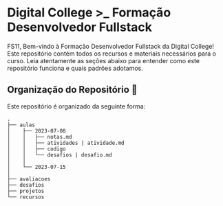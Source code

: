 # Digital College >_ Formação Desenvolvedor Fullstack

FS11, Bem-vindo à Formação Desenvolvedor Fullstack da Digital College! Este repositório contém todos os recursos e materiais necessários para o curso. Leia atentamente as seções abaixo para entender como este repositório funciona e quais padrões adotamos.

## Organização do Repositório 📂

Este repositório é organizado da seguinte forma:

```shell
.
├── aulas
│    ├── 2023-07-08
│    │   ├── notas.md
│    │   ├── atividades | atividade.md
│    │   ├── codigo
│    │   └── desafios | desafio.md
│    │
│    └── 2023-07-15
│
├── avaliacoes
├── desafios
├── projetos
└── recursos

```
